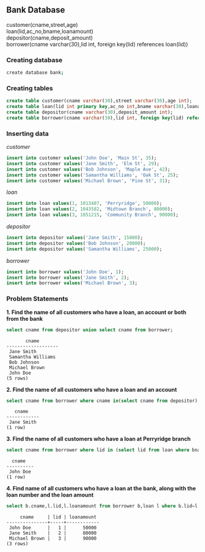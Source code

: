 ## Bank Database
customer(cname,street,age)<br>
loan(lid,ac_no,bname,loanamount)<br>
depositor(cname,deposit_amount)<br>
borrower(cname varchar(30),lid int, foreign key(lid) references loan(lid))<br>

### Creating database
```bash
create database bank;
```
### Creating tables
```sql
create table customer(cname varchar(30),street varchar(30),age int);
create table loan(lid int primary key,ac_no int,bname varchar(30),loanamount int);
create table depositor(cname varchar(30),deposit_amount int);
create table borrower(cname varchar(30),lid int, foreign key(lid) references loan(lid));
```

### Inserting data
*customer*
```sql
insert into customer values('John Doe', 'Main St', 35);
insert into customer values('Jane Smith', 'Elm St', 29);
insert into customer values('Bob Johnson', 'Maple Ave', 42);
insert into customer values('Samantha Williams', 'Oak St', 25);
insert into customer values('Michael Brown', 'Pine St', 31);
```
*loan*
```sql
insert into loan values(1, 1013487, 'Perryridge', 50000);
insert into loan values(2, 1043582, 'Midtown Branch', 80000);
insert into loan values(3, 1051215, 'Community Branch', 90000);
```
*depositor*
```sql
insert into depositor values('Jane Smith', 15000);
insert into depositor values('Bob Johnson', 20000);
insert into depositor values('Samantha Williams', 25000);
```
*borrower*
```sql
insert into borrower values('John Doe', 1);
insert into borrower values('Jane Smith', 2);
insert into borrower values('Michael Brown', 3);
```

### Problem Statements
**1. Find the name of all customers who have a loan, an account or both from the bank**
```sql
select cname from depositor union select cname from borrower;
```
```
       cname       
-------------------
 Jane Smith
 Samantha Williams
 Bob Johnson
 Michael Brown
 John Doe
(5 rows)
```

**2. Find the name of all customers who have a loan and an account**
```sql
select cname from borrower where cname in(select cname from depositor);
```
```
   cname    
------------
 Jane Smith
(1 row)
```


**3. Find the name of all customers who have a loan at Perryridge branch**
```sql
select cname from borrower where lid in (select lid from loan where bname='Perryridge');
```
```
  cname   
----------
 John Doe
(1 row)
```

**4. Find name of all customers who have a loan at the bank, along with the loan number and the loan amount**
```sql
select b.cname,l.lid,l.loanamount from borrower b,loan l where b.lid=l.lid;
```
```
     cname     | lid | loanamount 
---------------+-----+------------
 John Doe      |   1 |      50000
 Jane Smith    |   2 |      80000
 Michael Brown |   3 |      90000
(3 rows)
```

